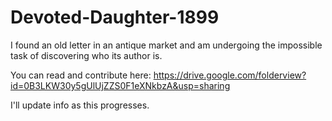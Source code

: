 # Devoted-Daughter-1899
I found an old letter in an antique market and am undergoing the impossible task of discovering who its author is.

You can read and contribute here:
https://drive.google.com/folderview?id=0B3LKW30y5gUlUjZZS0F1eXNkbzA&usp=sharing

I'll update info as this progresses.
